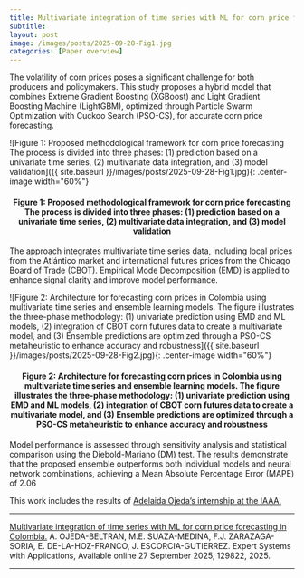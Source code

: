 ```yaml
---
title: Multivariate integration of time series with ML for corn price forecasting in Colombia
subtitle:
layout: post
image: /images/posts/2025-09-28-Fig1.jpg
categories: [Paper overview]
---
```



The volatility of corn prices poses a significant challenge for both producers and policymakers. This study proposes a hybrid model that combines Extreme Gradient Boosting (XGBoost) and Light Gradient Boosting Machine (LightGBM), optimized through Particle Swarm Optimization with Cuckoo Search (PSO-CS), for accurate corn price forecasting. 

![Figure 1: Proposed methodological framework for corn price forecasting The process is divided into three phases: (1) prediction based on a univariate time series, (2) multivariate data integration, and (3) model validation]({{ site.baseurl }}/images/posts/2025-09-28-Fig1.jpg){: .center-image width="60%"}
<h4><center><b>Figure 1: Proposed methodological framework for corn price forecasting The process is divided into three phases: (1) prediction based on a univariate time series, (2) multivariate data integration, and (3) model validation</b></center></h4>

The approach integrates multivariate time series data, including local prices from the Atlántico market and international futures prices from the Chicago Board of Trade (CBOT). Empirical Mode Decomposition (EMD) is applied to enhance signal clarity and improve model performance.

![Figure 2: Architecture for forecasting corn prices in Colombia using multivariate time series and ensemble learning models. The figure illustrates the three-phase methodology: (1) univariate prediction using EMD and ML models, (2) integration of CBOT corn futures data to create a multivariate model, and (3) Ensemble predictions are optimized through a PSO-CS metaheuristic to enhance accuracy and robustness]({{ site.baseurl }}/images/posts/2025-09-28-Fig2.jpg){: .center-image width="60%"}
<h4><center><b>Figure 2: Architecture for forecasting corn prices in Colombia using multivariate time series and ensemble learning models. The figure illustrates the three-phase methodology: (1) univariate prediction using EMD and ML models, (2) integration of CBOT corn futures data to create a multivariate model, and (3) Ensemble predictions are optimized through a PSO-CS metaheuristic to enhance accuracy and robustness</b></center></h4>

Model performance is assessed through sensitivity analysis and statistical comparison using the Diebold-Mariano (DM) test. The results demonstrate that the proposed ensemble outperforms both individual models and neural network combinations, achieving a Mean Absolute Percentage Error (MAPE) of 2.06

This work includes the results of [Adelaida Ojeda’s internship at the IAAA.](https://iaaa.es/2024/10/03/Adelaida-internship/)


---
[Multivariate integration of time series with ML for corn price forecasting in Colombia.](https://doi.org/10.1016/j.eswa.2025.129822)  A. OJEDA-BELTRAN, M.E. SUAZA-MEDINA, F.J. ZARAZAGA-SORIA, E. DE-LA-HOZ-FRANCO, J. ESCORCIA-GUTIERREZ. Expert Systems with Applications, Available online 27 September 2025, 129822, 2025. 


---
